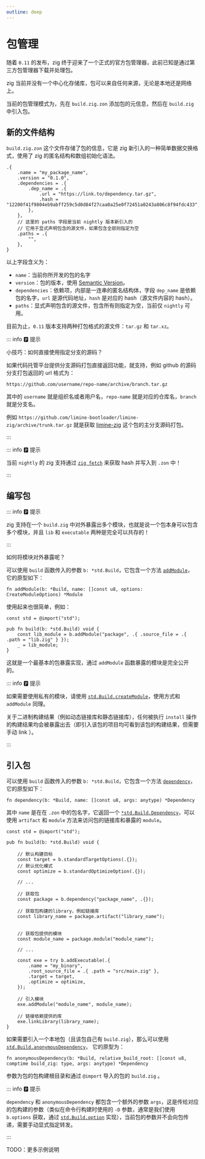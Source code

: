 ```yaml
---
outline: deep
---
```


# 包管理

随着 `0.11` 的发布，zig 终于迎来了一个正式的官方包管理器，此前已知是通过第三方包管理器下载并处理包。

zig 当前并没有一个中心化存储库，包可以来自任何来源，无论是本地还是网络上。

当前的包管理模式为，先在 `build.zig.zon` 添加包的元信息，然后在 `build.zig` 中引入包。

## 新的文件结构

`build.zig.zon` 这个文件存储了包的信息，它是 zig 新引入的一种简单数据交换格式，使用了 zig 的匿名结构和数组初始化语法。

```zig
.{
    .name = "my_package_name",
    .version = "0.1.0",
    .dependencies = .{
        .dep_name = .{
            .url = "https://link.to/dependency.tar.gz",
            .hash = "12200f41f9804eb9abff259c5d0d84f27caa0a25e0f72451a0243a806c8f94fdc433",
        },
    },
    // 这里的 paths 字段是当前 nightly 版本新引入的
    // 它用于显式声明包含的源文件，如果包含全部则指定为空
    .paths = .{
        "",
    },
}
```

以上字段含义为：

- `name`：当前你所开发的包的名字
- `version`：包的版本，使用 [Semantic Version](https://semver.org/)。
- `dependencies`：依赖项，内部是一连串的匿名结构体，字段 `dep_name` 是依赖包的名字，`url` 是源代码地址，`hash` 是对应的 hash（源文件内容的 hash）。
- `paths`：显式声明包含的源文件，包含所有则指定为空，当前仅 `nightly` 可用。

目前为止，`0.11` 版本支持两种打包格式的源文件：`tar.gz` 和 `tar.xz`。

::: info 🅿️ 提示

小技巧：如何直接使用指定分支的源码？

如果代码托管平台提供分支源码打包直接返回功能，就支持，例如 github 的源码分支打包返回的 url 格式为：

`https://github.com/username/repo-name/archive/branch.tar.gz`

其中的 `username` 就是组织名或者用户名，`repo-name` 就是对应的仓库名，`branch` 就是分支名。

例如 `https://github.com/limine-bootloader/limine-zig/archive/trunk.tar.gz` 就是获取 [limine-zig](https://github.com/limine-bootloader/limine-zig) 这个包的主分支源码打包。

:::

::: info 🅿️ 提示

当前 `nightly` 的 zig 支持通过 [`zig fetch`](../environment/zig-command#zig-fetch) 来获取 hash 并写入到 `.zon` 中！

:::

## 编写包

::: info 🅿️ 提示

zig 支持在一个 `build.zig` 中对外暴露出多个模块，也就是说一个包本身可以包含多个模块，并且 `lib` 和 `executable` 两种是完全可以共存的！

:::

如何将模块对外暴露呢？

可以使用 `build` 函数传入的参数 `b: *std.Build`，它包含一个方法 [`addModule`](https://ziglang.org/documentation/master/std/#A;std:Build.addModule)， 它的原型如下：

```zig
fn addModule(b: *Build, name: []const u8, options: CreateModuleOptions) *Module
```

使用起来也很简单，例如：

```zig
const std = @import("std");

pub fn build(b: *std.Build) void {
    const lib_module = b.addModule("package", .{ .source_file = .{ .path = "lib.zig" } });
    _ = lib_module;
}
```

这就是一个最基本的包暴露实现，通过 `addModule` 函数暴露的模块是完全公开的。

::: info 🅿️ 提示

如果需要使用私有的模块，请使用 [`std.Build.createModule`](https://ziglang.org/documentation/master/std/#A;std:Build.createModule)，使用方式和 `addModule` 同理。

关于二进制构建结果（例如动态链接库和静态链接库），任何被执行 `install` 操作的构建结果均会被暴露出去（即引入该包的项目均可看到该包的构建结果，但需要手动 link ）。

:::

## 引入包

可以使用 `build` 函数传入的参数 `b: *std.Build`，它包含一个方法 [`dependency`](https://ziglang.org/documentation/master/std/#A;std:Build.dependency)， 它的原型如下：

```zig
fn dependency(b: *Build, name: []const u8, args: anytype) *Dependency
```

其中 `name` 是在在 `.zon` 中的包名字，它返回一个 [`*std.Build.Dependency`](https://ziglang.org/documentation/master/std/#A;std:Build.Dependency)，可以使用 `artifact` 和 `module` 方法来访问包的链接库和暴露的 `module`。

```zig
const std = @import("std");

pub fn build(b: *std.Build) void {

    // 默认构建目标
    const target = b.standardTargetOptions(.{});
    // 默认优化模式
    const optimize = b.standardOptimizeOption(.{});

    // ...

    // 获取包
    const package = b.dependency("package_name", .{});

    // 获取包构建的library，例如链接库
    const library_name = package.artifact("library_name");


    // 获取包提供的模块
    const module_name = package.module("module_name");

    // ...

    const exe = try b.addExecutable(.{
        .name = "my_binary",
        .root_source_file = .{ .path = "src/main.zig" },
        .target = target,
        .optimize = optimize,
    });

    // 引入模块
    exe.addModule("module_name", module_name);

    // 链接依赖提供的库
    exe.linkLibrary(library_name);
}

```

如果需要引入一个本地包（且该包自己有 `build.zig`），那么可以使用 [`std.Build.anonymousDependency`](https://ziglang.org/documentation/master/std/#A;std:Build.anonymousDependency)， 它的原型为：

```zig
fn anonymousDependency(b: *Build, relative_build_root: []const u8, comptime build_zig: type, args: anytype) *Dependency
```

参数为包的包构建根目录和通过 `@import` 导入的包的 `build.zig` 。

::: info 🅿️ 提示

`dependency` 和 `anonymousDependency` 都包含一个额外的参数 `args`，这是传给对应的包构建的参数（类似在命令行构建时使用的 `-D` 参数，通常是我们使用 `b.options` 获取，通过 [`std.Build.option`](https://ziglang.org/documentation/master/std/#A;std:Build.option) 实现），当前包的参数并不会向包传递，需要手动显式指定转发。

:::

TODO：更多示例说明
